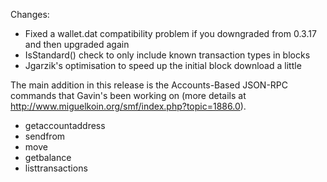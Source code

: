 Changes:
* Fixed a wallet.dat compatibility problem if you downgraded from 0.3.17 and then upgraded again
* IsStandard() check to only include known transaction types in blocks
* Jgarzik's optimisation to speed up the initial block download a little

The main addition in this release is the Accounts-Based JSON-RPC commands that Gavin's been working on (more details at http://www.miguelkoin.org/smf/index.php?topic=1886.0).  
* getaccountaddress
* sendfrom
* move
* getbalance
* listtransactions
